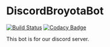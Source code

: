# DiscordBroyotaBot

[![Build Status](https://dev.azure.com/tygore587/DiscordBroyotaBot/_apis/build/status/tygore587.DiscordBroyotaBot?branchName=main)](https://dev.azure.com/tygore587/DiscordBroyotaBot/_build/latest?definitionId=3&branchName=main)
[![Codacy Badge](https://api.codacy.com/project/badge/Grade/d56ae952be6c417a90caa0bb2e1155da)](https://app.codacy.com/gh/tygore587/DiscordBroyotaBot?utm_source=github.com&utm_medium=referral&utm_content=tygore587/DiscordBroyotaBot&utm_campaign=Badge_Grade_Settings)

This bot is for our discord server.


